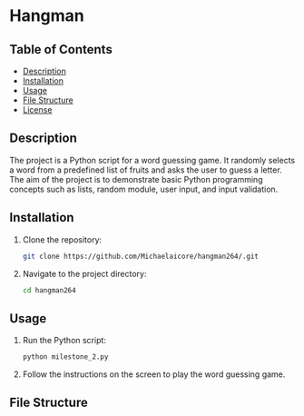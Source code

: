 # Hangman

## Table of Contents
- [Description](#description)
- [Installation](#installation)
- [Usage](#usage)
- [File Structure](#file-structure)
- [License](#license)

## Description
The project is a Python script for a word guessing game. It randomly selects a word from a predefined list of fruits and asks the user to guess a letter. The aim of the project is to demonstrate basic Python programming concepts such as lists, random module, user input, and input validation.

## Installation
1. Clone the repository:
    ```bash
    git clone https://github.com/Michaelaicore/hangman264/.git
    ```
2. Navigate to the project directory:
    ```bash
    cd hangman264
    ```

## Usage
1. Run the Python script:
    ```bash
    python milestone_2.py
    ```
2. Follow the instructions on the screen to play the word guessing game.

## File Structure
